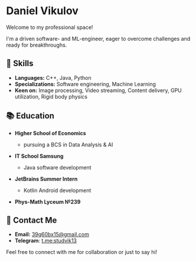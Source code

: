 # Daniel Vikulov

Welcome to my professional space!

I'm a driven software- and ML-engineer, eager to overcome challenges and ready for breakthroughs.

## 🚀 Skills

- **Languages:** C++, Java, Python
- **Specializations:** Software engineering, Machine Learning
- **Keen on:** Image processing, Video streaming, Content delivery, GPU utilization, Rigid body physics

## 📚 Education

- **Higher School of Economics**
    - pursuing a BCS in Data Analysis & AI

- **IT School Samsung**
    - Java software development

- **JetBrains Summer Intern**
    - Kotlin Android development
- **Phys-Math Lyceum №239**

## 🔗 Contact Me

- **Email:** [39g60bx15@gmail.com](mailto:39g60bx15@gmail.com)
- **Telegram**: [t.me:studvik13](https://t.me/studvik13)

Feel free to connect with me for collaboration or just to say hi!